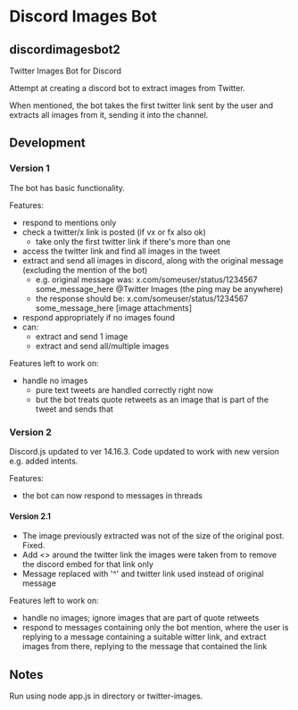 # Discord Images Bot
## discordimagesbot2

Twitter Images Bot for Discord

Attempt at creating a discord bot to extract images from Twitter.

When mentioned, the bot takes the first twitter link sent by the user and extracts all images from it, sending it into the channel.

## Development
### Version 1
The bot has basic functionality.

Features:
- respond to mentions only
- check a twitter/x link is posted (if vx or fx also ok) 
  - take only the first twitter link if there's more than one
- access the twitter link and find all images in the tweet
- extract and send all images in discord, along with the original message (excluding the mention of the bot)
  - e.g. original message was: x.com/someuser/status/1234567 some_message_here @Twitter Images (the ping may be anywhere)
  - the response should be: x.com/someuser/status/1234567 some_message_here [image attachments]
- respond appropriately if no images found
- can:
  - extract and send 1 image
  - extract and send all/multiple images

Features left to work on:
- handle no images
  - pure text tweets are handled correctly right now
  - but the bot treats quote retweets as an image that is part of the tweet and sends that

### Version 2
Discord.js updated to ver 14.16.3. Code updated to work with new version e.g. added intents.

Features:
- the bot can now respond to messages in threads

#### Version 2.1
- The image previously extracted was not of the size of the original post. Fixed.
- Add <> around the twitter link the images were taken from to remove the discord embed for that link only
- Message replaced with '^' and twitter link used instead of original message

Features left to work on:
- handle no images; ignore images that are part of quote retweets
- respond to messages containing only the bot mention, where the user is replying to a message containing a suitable witter link, and extract images from there, replying to the message that contained the link

## Notes
Run using node app.js in directory or twitter-images.
